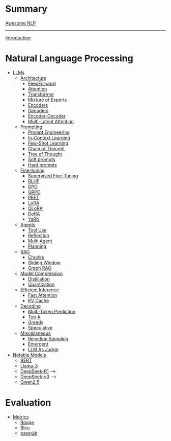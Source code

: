 <!-- markdownlint-disable-file MD025 MD042 MD013 -->

# Summary

[Awesome NLP]() <!-- (awesome_list.md) -->

---

[Introduction](README.md)

# Natural Language Processing

- [LLMs]() <!-- (llms/README.md) -->
  - [Architecture]() <!-- (llms/architecture/README.md) -->
    - [FeedForward]() <!-- (llms/architecture/feedforward.md) -->
    - [Attention]() <!-- (llms/architecture/attention.md) -->
    - [Transformer]() <!-- (llms/architecture/transformer.md) -->
    - [Mixture of Experts]() <!-- (llms/architecture/moe.md) -->
    - [Encoders]() <!-- (llms/architecture/encoders.md) -->
    - [Decoders]() <!-- (llms/architecture/decoders.md) -->
    - [Encoder-Decoder]() <!-- (llms/architecture/encoder_decoder.md) -->
    - [Multi-Latent Attention]() <!-- (llms/architecture/mla.md) -->
  - [Prompting]() <!-- (llms/prompting/README.md) -->
    - [Prompt Engineering]() <!-- (llms/prompting/prompt_engineering.md) -->
    - [In-Context Learning]() <!-- (llms/prompting/icl.md) -->
    - [Few-Shot Learning]() <!-- (llms/prompting/few_shot.md) -->
    - [Chain of Thought](llms/prompting/cot.md)
    - [Tree of Thought]() <!-- (llms/prompting/tot.md) -->
    - [Soft prompts]() <!-- (llms/prompting/soft.md) -->
    - [Hard prompts]() <!-- (llms/prompting/hard.md) -->
  - [Fine-tuning]() <!-- (llms/fine_tuning/README.md) -->
    - [Supervised Fine-Tuning]() <!-- (llms/fine_tuning/sft.md) -->
    - [RLHF]() <!-- (llms/fine_tuning/rlhf.md) -->
    - [DPO]() <!-- (llms/fine_tuning/dpo.md) -->
    - [GRPO]() <!-- (llms/fine_tuning/grpo.md) -->
    - [PEFT]() <!-- (llms/fine_tuning/peft.md) -->
    - [LoRA](llms/fine_tuning/lora.md)
    - [QLoRA]() <!-- (llms/fine_tuning/qlora.md) -->
    - [DoRA]() <!-- (llms/fine_tuning/dora.md) -->
    - [YaRN]() <!-- (llms/fine_tuning/yarn.md) -->
  - [Agents](llms/agents/README.md)
    - [Tool Use]() <!-- (llms/agents/tool_use.md) -->
    - [Reflection]() <!-- (llms/agents/reflection.md) -->
    - [Multi Agent]() <!-- (llms/agents/multi_agents.md) -->
    - [Planning]() <!-- (llms/agents/planning.md) -->
  - [RAG]() <!-- (llms/rag/README.md) -->
    - [Chunks]() <!-- (llms/rag/chunks.md) -->
    - [Sliding Window]() <!-- (llms/rag/sliding_window.md) -->
    - [Graph RAG]() <!-- (llms/rag/graph.md) -->
  - [Model Compression]() <!-- (llms/compression/README.md) -->
    - [Distillation]() <!-- (llms/compression/distillation.md) -->
    - [Quantization]() <!-- (llms/compression/quantization.md) -->
  - [Efficient Inference]() <!-- (llms/efficient_inference/README.md) -->
    - [Fast Attention]() <!-- (llms/efficient_inference/fast_attention.md) -->
    - [KV Cache](llms/efficient_inference/kv_cache.md)
  - [Decoding]() <!-- (llms/decoding/README.md) -->
    - [Multi-Token Prediction]() <!-- (llms/decoding/multi_token_prediction.md) -->
    - [Top-k]() <!-- (llms/decoding/top_k.md) -->
    - [Greedy]() <!-- (llms/decoding/greedy.md) -->
    - [Speculative]() <!-- (llms/decoding/speculative.md) -->
  - [Miscellaneous]() <!-- (llms/misc/README.md) -->
    - [Rejection Sampling]() <!-- (llms/misc/rejection_sampling.md) -->
    - [Emergent]() <!-- (llms/misc/emergent.md) -->
    - [LLM As Judge]() <!-- (llms/misc/llm_as_judge.md) -->
- [Notable Models](models/README.md)
  - [BERT]() <!-- (models/bert.md) -->
  - [Llama-3]() <!-- (models/llama_3.md) -->
  - [DeepSeek-R1](models/deepseek_r1.md) -->
  - [DeepSeek-v3](models/deepseek_v3.md) -->
  - [Qwen2.5]() <!-- (models/qwen2pt5.md) -->

# Evaluation

- [Metrics]() <!-- (evaluation/README.md) -->
  - [Rouge]() <!-- (evaluation/rouge.md) -->
  - [Bleu]() <!-- (evaluation/bleu.md) -->
  - [pass@k]() <!-- (evaluation/pass_k.md) -->
